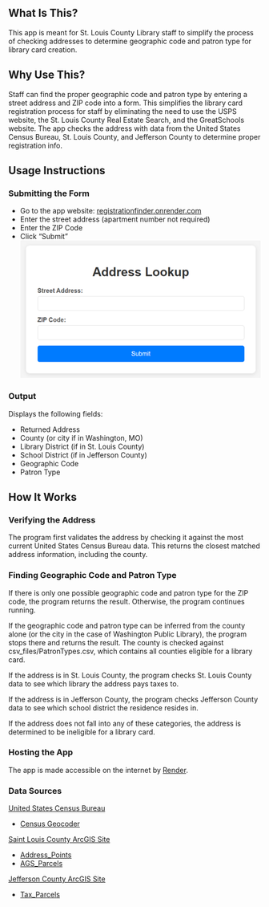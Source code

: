 ## What Is This?
This app is meant for St. Louis County Library staff to simplify the process of checking addresses to determine geographic code and patron type for library card creation.

## Why Use This?
Staff can find the proper geographic code and patron type by entering a street address and ZIP code into a form. This simplifies the library card registration process for staff by eliminating the need to use the USPS website, the St. Louis County Real Estate Search, and the GreatSchools website. The app checks the address with data from the United States Census Bureau, St. Louis County, and Jefferson County to determine proper registration info.

## Usage Instructions
### Submitting the Form
- Go to the app website: [registrationfinder.onrender.com](https://registrationfinder.onrender.com/)
- Enter the street address (apartment number not required)
- Enter the ZIP Code
- Click “Submit”  
![](images/Address_Lookup.png)

### Output
Displays the following fields: 
- Returned Address
- County (or city if in Washington, MO)
- Library District (if in St. Louis County)
- School District (if in Jefferson County)
- Geographic Code
- Patron Type

## How It Works
### Verifying the Address
The program first validates the address by checking it against the most current United States Census Bureau data. This returns the closest matched address information, including the county. 

### Finding Geographic Code and Patron Type
If there is only one possible geographic code and patron type for the ZIP code, the program returns the result. Otherwise, the program continues running.

If the geographic code and patron type can be inferred from the county alone (or the city in the case of Washington Public Library), the program stops there and returns the result. The county is checked against csv_files/PatronTypes.csv, which contains all counties eligible for a library card.

If the address is in St. Louis County, the program checks St. Louis County data to see which library the address pays taxes to. 

If the address is in Jefferson County, the program checks Jefferson County data to see which school district the residence resides in.

If the address does not fall into any of these categories, the address is determined to be ineligible for a library card.

### Hosting the App
The app is made accessible on the internet by [Render](https://render.com/).

### Data Sources
[United States Census Bureau](https://www.census.gov/)
- [Census Geocoder](https://geocoding.geo.census.gov/geocoder/)

[Saint Louis County ArcGIS Site](https://data-stlcogis.opendata.arcgis.com/)
- [Address_Points](https://maps.stlouisco.com/hosting/rest/services/Address_Points/MapServer/find)
- [AGS_Parcels](https://maps.stlouisco.com/hosting/rest/services/Maps/AGS_Parcels/MapServer/find)

[Jefferson County ArcGIS Site](https://jeffersoncomo.maps.arcgis.com/home/index.html)
- [Tax_Parcels](https://services1.arcgis.com/Ur3TPhgM56qvxaar/arcgis/rest/services/Tax_Parcels/FeatureServer/query)

